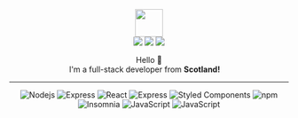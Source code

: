 <div align="center">
    <img src="https://emojis.slackmojis.com/emojis/images/1643515259/12806/meow_attention.png?1643515259" width="50" />
</div>

<div align="center">
    <a href="https://www.linkedin.com/in/ariqfraser/" target="_blank"><img src="https://img.shields.io/badge/LinkedIn-blue?logo=linkedin&logoColor=white&style=for-the-badge" /></a>
    <img src="https://img.shields.io/badge/EMAIL-fafafa?logo=gmail&style=for-the-badge" />
    <img src="https://img.shields.io/badge/portfolio-EBA321?style=for-the-badge" />
</div>

<p align="center"><span size="24">Hello 👋</span><br>I'm a full-stack developer from <b>Scotland!</b> <img src="https://flagpedia.net/data/flags/w580/gb-sct.png" height="12"/></p>

---

<div align="center">
    <img alt="Nodejs" src="https://img.shields.io/badge/-Nodejs-43853d?style=flat-square&logo=Node.js&logoColor=white" />
    <img alt="Express" src="https://img.shields.io/badge/Express-fafafa?style=flat-square&logo=express&logoColor=black" />
    <img alt="React" src="https://img.shields.io/badge/-React-45b8d8?style=flat-square&logo=react&logoColor=white" />
    <img alt="Express" src="https://img.shields.io/badge/Firebase-orange?style=flat-square&logo=firebase&logoColor=white" />
    <img alt="Styled Components" src="https://img.shields.io/badge/-Styled_Components-db7092?style=flat-square&logo=styled-components&logoColor=white" />
    <img alt="npm" src="https://img.shields.io/badge/-NPM-CB3837?style=flat-square&logo=npm&logoColor=white" />
    <img alt="Insomnia" src="https://img.shields.io/badge/-Insomnia-5849BE?style=flat-square&logo=insomnia&logoColor=white" />
    <img alt="JavaScript" src="https://img.shields.io/badge/-JavaScript-yellow?style=flat-square&logo=javascript&logoColor=white" />
    <img alt="JavaScript" src="https://img.shields.io/badge/VSCode-blue?style=flat-square&logo=visualstudiocode&logoColor=white" />
</div>
